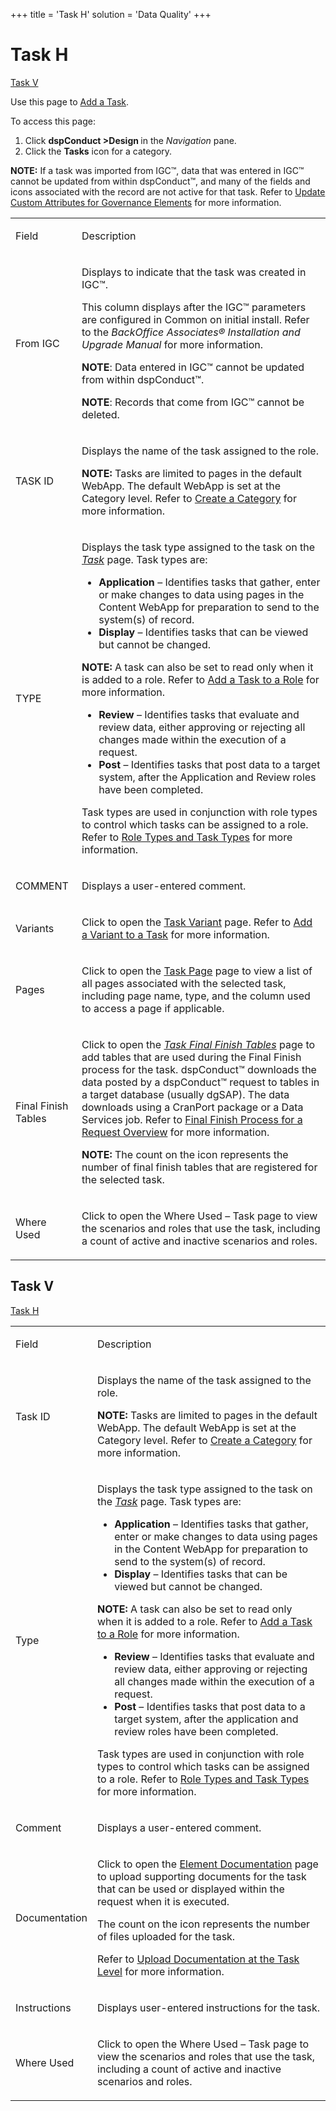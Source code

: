 +++
title = 'Task H'
solution = 'Data Quality'
+++

# Task H

[Task V](#Task_V)

<div class="use">

Use this page to [Add a Task](../Use_Cases/Add_a_Task.htm).

</div>

To access this page:

1.  Click <span style="font-weight: bold;">dspConduct
    \></span><span style="font-weight: bold;">Design </span>in the
    <span style="font-style: italic;">Navigation</span> pane.
2.  Click the <span style="font-weight: bold;">Tasks</span> icon for a
    category.

**NOTE:** If a task was imported from IGC™, data that was entered in
IGC™ cannot be updated from within dspConduct™, and many of the fields
and icons associated with the record are not active for that task. Refer
to [Update Custom Attributes for Governance
Elements](../Use_Cases/Update_Custom_Attributes_for_Governance_Elements.htm)
for more information.

<table>
<tbody>
<tr class="odd">
<td><p>Field</p></td>
<td><p>Description</p></td>
</tr>
<tr class="even">
<td><p>From IGC</p></td>
<td><p>Displays to indicate that the task was created in IGC™.</p>
<p>This column displays after the IGC™ parameters are configured in Common on initial install. Refer to the <em>BackOffice Associates® Installation and Upgrade Manual</em> for more information.</p>
<p><strong>NOTE</strong>: Data entered in IGC™ cannot be updated from within dspConduct™.</p>
<p><strong>NOTE</strong>: Records that come from IGC™ cannot be deleted.</p></td>
</tr>
<tr class="odd">
<td><p>TASK ID</p></td>
<td><p>Displays the name of the task assigned to the role.</p>
<p><strong>NOTE:</strong> Tasks are limited to pages in the default WebApp. The default WebApp is set at the Category level. Refer to <a href="../Use_Cases/Create_a_Category.htm">Create a Category</a> for more information.</p></td>
</tr>
<tr class="even">
<td><p>TYPE</p></td>
<td><p>Displays the task type assigned to the task on the <span style="font-style: italic;"><a href="#">Task</a></span> page. Task types are:</p>
<ul>
<li><span style="font-weight: bold;">Application</span> – Identifies tasks that gather, enter or make changes to data using pages in the Content WebApp for preparation to send to the system(s) of record.</li>
<li><span style="font-weight: bold;">Display</span> – Identifies tasks that can be viewed but cannot be changed.</li>
</ul>
<p><strong>NOTE:</strong> A task can also be set to read only when it is added to a role. Refer to <a href="../Use_Cases/Add_a_Task_to_a_Role.htm">Add a Task to a Role</a> for more information.</p>
<ul>
<li><span style="font-weight: bold;">Review</span> – Identifies tasks that evaluate and review data, either approving or rejecting all changes made within the execution of a request.</li>
<li><span style="font-weight: bold;">Post</span> – Identifies tasks that post data to a target system, after the Application and Review roles have been completed.</li>
</ul>
<p>Task types are used in conjunction with role types to control which tasks can be assigned to a role. Refer to <a href="../Use_Cases/Role_Types_and_Task_Types.htm">Role Types and Task Types</a> for more information.</p></td>
</tr>
<tr class="odd">
<td><p>COMMENT</p></td>
<td><p>Displays a user-entered comment.</p></td>
</tr>
<tr class="even">
<td><p>Variants</p></td>
<td><p>Click to open the <a href="Task_Variant.htm">Task Variant</a> page. Refer to <a href="../Use_Cases/Add_a_Variant_to_a_Task.htm">Add a Variant to a Task</a> for more information.</p></td>
</tr>
<tr class="odd">
<td><p>Pages</p></td>
<td><p>Click to open the <a href="Task_Page_H.htm">Task Page</a> page to view a list of all pages associated with the selected task, including page name, type, and the column used to access a page if applicable.</p></td>
</tr>
<tr class="even">
<td><p>Final Finish Tables</p></td>
<td><p>Click to open the <span style="font-style: italic;"><a href="Task_Final_Finish_Tables_H.htm">Task Final Finish Tables</a></span> page to add tables that are used during the Final Finish process for the task. dspConduct™ downloads the data posted by a dspConduct™ request to tables in a target database (usually dgSAP). The data downloads using a CranPort package or a Data Services job. Refer to <a href="../Use_Cases/Final_Finish_Process_for_a_Request_Overview.htm">Final Finish Process for a Request Overview</a> for more information.</p>
<p><strong>NOTE:</strong> The count on the icon represents the number of final finish tables that are registered for the selected task.</p></td>
</tr>
<tr class="odd">
<td><p>Where Used</p></td>
<td><p>Click to open the Where Used – Task page to view the scenarios and roles that use the task, including a count of active and inactive scenarios and roles.</p></td>
</tr>
</tbody>
</table>

## <span id="Task_V"></span>Task V

[Task H](#)

<table>
<tbody>
<tr class="odd">
<td><p>Field</p></td>
<td><p>Description</p></td>
</tr>
<tr class="even">
<td><p>Task ID</p></td>
<td><p>Displays the name of the task assigned to the role.</p>
<p><strong>NOTE:</strong> Tasks are limited to pages in the default WebApp. The default WebApp is set at the Category level. Refer to <a href="../Use_Cases/Create_a_Category.htm">Create a Category</a> for more information.</p></td>
</tr>
<tr class="odd">
<td><p>Type</p></td>
<td><p>Displays the task type assigned to the task on the <span style="font-style: italic;"><a href="#">Task</a></span> page. Task types are:</p>
<ul>
<li><span style="font-weight: bold;">Application</span> – Identifies tasks that gather, enter or make changes to data using pages in the Content WebApp for preparation to send to the system(s) of record.</li>
<li><span style="font-weight: bold;">Display</span> – Identifies tasks that can be viewed but cannot be changed.</li>
</ul>
<p><strong>NOTE:</strong> A task can also be set to read only when it is added to a role. Refer to <a href="../Use_Cases/Add_a_Task_to_a_Role.htm">Add a Task to a Role</a> for more information.</p>
<ul>
<li><span style="font-weight: bold;">Review</span> – Identifies tasks that evaluate and review data, either approving or rejecting all changes made within the execution of a request.</li>
<li><span style="font-weight: bold;">Post</span> – Identifies tasks that post data to a target system, after the application and review roles have been completed.</li>
</ul>
<p>Task types are used in conjunction with role types to control which tasks can be assigned to a role. Refer to <a href="../Use_Cases/Role_Types_and_Task_Types.htm">Role Types and Task Types</a> for more information.</p></td>
</tr>
<tr class="even">
<td><p>Comment</p></td>
<td><p>Displays a user-entered comment.</p></td>
</tr>
<tr class="odd">
<td><p>Documentation</p></td>
<td><p>Click to open the <a href="Element_Documentation.htm">Element Documentation</a> page to upload supporting documents for the task that can be used or displayed within the request when it is executed.</p>
<p>The count on the icon represents the number of files uploaded for the task.</p>
<p>Refer to <a href="../Use_Cases/Upload_Documentation_at_the_Task_Level.htm">Upload Documentation at the Task Level</a> for more information.  </p></td>
</tr>
<tr class="even">
<td><p>Instructions</p></td>
<td><p>Displays user-entered instructions for the task.</p></td>
</tr>
<tr class="odd">
<td><p>Where Used</p></td>
<td><p>Click to open the Where Used – Task page to view the scenarios and roles that use the task, including a count of active and inactive scenarios and roles.</p></td>
</tr>
</tbody>
</table>
